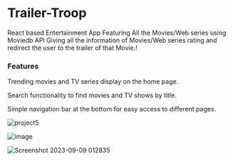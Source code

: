 # Trailer-Troop

React based Entertainment App Featuring All the Movies/Web series using Moviedb API Giving all the information of
Movies/Web series rating and redirect the user to the trailer of that Movie.!

### Features
Trending movies and TV series display on the home page.

Search functionality to find movies and TV shows by title.

Simple navigation bar at the bottom for easy access to different pages.


![project5](https://user-images.githubusercontent.com/79148315/187676354-fa9cf10e-5c48-4cfa-9dd4-5669f85b14b8.png)

![image](https://github.com/eshita-jain/Trailer-Troop/assets/80577092/98f20be2-71c8-49e2-965b-8787a5cc067c)

![Screenshot 2023-09-09 012835](https://github.com/eshita-jain/Trailer-Troop/assets/80577092/7d925935-b7ae-423a-87d3-64871d3eb4cd)

